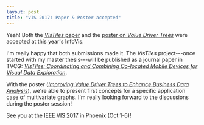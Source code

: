 ```yaml
---
layout: post
title: "VIS 2017: Paper & Poster accepted"
---
```


Yeah! Both the [*VisTiles* paper](/publications/2018/vistiles/) and the [poster on *Value Driver Trees*](/publications/2017/value-driver-trees/) were accepted at this year's InfoVis.

I'm really happy that both submissions made it.
The *VisTiles* project---once started with my master thesis---will be published as a journal paper in TVCG:
[*VisTiles: Coordinating and Combining Co-located Mobile Devices for Visual Data Exploration*](/publications/2018/vistiles/).

With the poster ([*Improving Value Driver Trees to Enhance Business Data Analysis*](/publications/2017/value-driver-trees/)), we're able to present first concepts for a specific application case of multivariate graphs.
I'm really looking forward to the discussions during the poster session!

See you at the [IEEE VIS 2017](http://ieeevis.org/) in Phoenix (Oct 1-6)!
